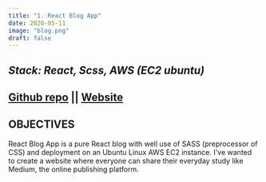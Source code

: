 ```yaml
---
title: "1. React Blog App"
date: 2020-05-11
image: "blog.png" 
draft: false
---
```

*Stack: React, Scss, AWS (EC2 ubuntu)*
---
[Github repo](https://github.com/stacello19/ReactBlog_Project) ||
[Website](http://stacello.me/)
---
OBJECTIVES
---
React Blog App is a pure React blog with well use of SASS (preprocessor of CSS) and deployment on an Ubuntu Linux AWS EC2 instance. I've wanted to create a website where everyone can share their everyday study like Medium, the online publishing platform.
